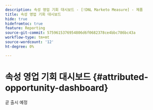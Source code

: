 ```yaml
---
description: 속성 영업 기회 대시보드 - [!DNL Marketo Measure] - 제품
title: 속성 영업 기회 대시보드
hide: true
hidefromtoc: true
feature: Reporting
source-git-commit: 5759615376954806d6f0682378ce4bbc786bc43a
workflow-type: tm+mt
source-wordcount: '12'
ht-degree: 0%

---
```


# 속성 영업 기회 대시보드 {#attributed-opportunity-dashboard}

곧 출시 예정
